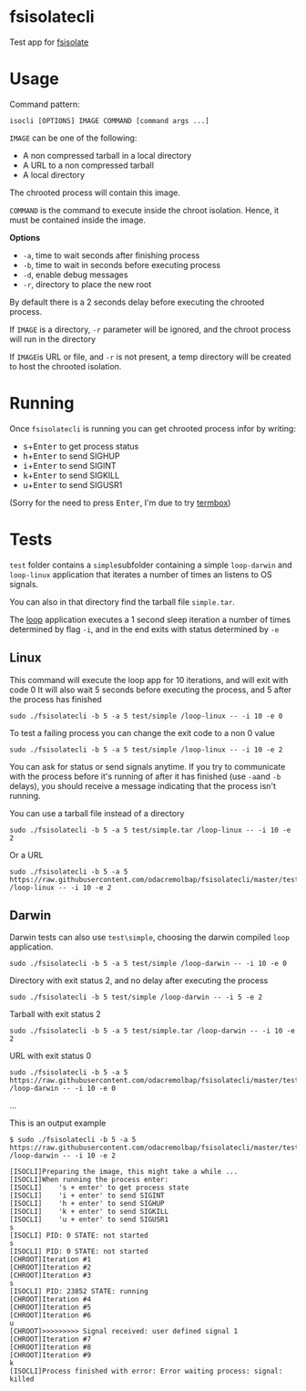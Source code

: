 # fsisolatecli

Test app for [fsisolate](https://github.com/odacremolbap/fsisolate)

# Usage

Command pattern:

`isocli [OPTIONS] IMAGE COMMAND [command args ...]`

`IMAGE` can be one of the following:
- A non compressed tarball in a local directory
- A URL to a non compressed tarball
- A local directory

The chrooted process will contain this image.

`COMMAND` is the command to execute inside the chroot isolation. Hence, it must be contained inside the image.

**Options**

- `-a`, time to wait seconds after finishing process
- `-b`, time to wait in seconds before executing process
- `-d`, enable debug messages
- `-r`, directory to place the new root

By default there is a 2 seconds delay before executing the chrooted process.

If `IMAGE` is a directory, `-r` parameter will be ignored, and the chroot process will run in the directory

If `IMAGE`is URL or file, and `-r` is not present, a temp directory will be created to host the chrooted isolation.

# Running

Once `fsisolatecli` is running you can get chrooted process infor by writing:

- <kbd>s</kbd>+<kbd>Enter</kbd> to get process status
- <kbd>h</kbd>+<kbd>Enter</kbd> to send SIGHUP
- <kbd>i</kbd>+<kbd>Enter</kbd> to send SIGINT
- <kbd>k</kbd>+<kbd>Enter</kbd> to send SIGKILL
- <kbd>u</kbd>+<kbd>Enter</kbd> to send SIGUSR1

(Sorry for the need to press <kbd>Enter</kbd>, I'm due to try [termbox](https://github.com/nsf/termbox-go))

# Tests

`test` folder contains a `simple`subfolder containing a simple `loop-darwin` and `loop-linux` application that iterates a number of times an listens to OS signals.

You can also in that directory find the tarball file `simple.tar`.

The [loop](https://github.com/odacremolbap/loop) application executes a 1 second sleep iteration a number of times determined by flag `-i`, and in the end exits with status determined by `-e`

## Linux

This command will execute the loop app for 10 iterations, and will exit with code 0
It will also wait 5 seconds before executing the process, and 5 after the process has finished
```
sudo ./fsisolatecli -b 5 -a 5 test/simple /loop-linux -- -i 10 -e 0
```

To test a failing process you can change the exit code to a non 0 value
```
sudo ./fsisolatecli -b 5 -a 5 test/simple /loop-linux -- -i 10 -e 2
```

You can ask for status or send signals anytime. If you try to communicate with the process before it's running of after it has finished (use `-a`and `-b` delays), you should receive a message indicating that the process isn't running.

You can use a tarball file instead of a directory
```
sudo ./fsisolatecli -b 5 -a 5 test/simple.tar /loop-linux -- -i 10 -e 2
```

Or a URL
```
sudo ./fsisolatecli -b 5 -a 5 https://raw.githubusercontent.com/odacremolbap/fsisolatecli/master/test/simple.tar /loop-linux -- -i 10 -e 2
```

## Darwin

Darwin tests can also use `test\simple`, choosing the darwin compiled `loop` application.
```
sudo ./fsisolatecli -b 5 -a 5 test/simple /loop-darwin -- -i 10 -e 0
```
Directory with exit status 2, and no delay after executing the process
```
sudo ./fsisolatecli -b 5 test/simple /loop-darwin -- -i 5 -e 2
```
Tarball  with exit status 2
```
sudo ./fsisolatecli -b 5 -a 5 test/simple.tar /loop-darwin -- -i 10 -e 2
```
URL with exit status 0
```
sudo ./fsisolatecli -b 5 -a 5 https://raw.githubusercontent.com/odacremolbap/fsisolatecli/master/test/simple.tar /loop-darwin -- -i 10 -e 0
```

...


This is an output example

```
$ sudo ./fsisolatecli -b 5 -a 5 https://raw.githubusercontent.com/odacremolbap/fsisolatecli/master/test/simple.tar /loop-darwin -- -i 10 -e 2

[ISOCLI]Preparing the image, this might take a while ...
[ISOCLI]When running the process enter:
[ISOCLI]	's + enter' to get process state
[ISOCLI]	'i + enter' to send SIGINT
[ISOCLI]	'h + enter' to send SIGHUP
[ISOCLI]	'k + enter' to send SIGKILL
[ISOCLI]	'u + enter' to send SIGUSR1
s
[ISOCLI] PID: 0 STATE: not started
s
[ISOCLI] PID: 0 STATE: not started
[CHROOT]Iteration #1
[CHROOT]Iteration #2
[CHROOT]Iteration #3
s
[ISOCLI] PID: 23852 STATE: running
[CHROOT]Iteration #4
[CHROOT]Iteration #5
[CHROOT]Iteration #6
u
[CHROOT]>>>>>>>>> Signal received: user defined signal 1
[CHROOT]Iteration #7
[CHROOT]Iteration #8
[CHROOT]Iteration #9
k
[ISOCLI]Process finished with error: Error waiting process: signal: killed
```
